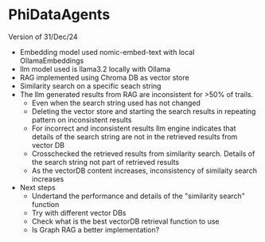 # PhiDataAgents
Version of 31/Dec/24
- Embedding model used nomic-embed-text with local OllamaEmbeddings
- llm model used is llama3.2 locally with Ollama
- RAG implemented using Chroma DB as vector store
- Similarity search on a specific seach string
- The llm generated results from RAG are inconsistent for >50% of trails. 
  - Even when the search string used has not changed 
  - Deleting the vector store and starting the search results in repeating pattern on inconsistent results
  - For incorrect and inconsistent results llm engine indicates that details of the search string are not in the retrieved results from vector DB
  - Crosschecked the retrieved results from similarity search. Details of the search string not part of retrieved results
  - As the vectorDB content increases, inconsistency of similaity search increases
- Next steps 
  - Undertand the performance and details of the  "similarity search" function
  - Try with different vector DBs
  - Check what is the best vectorDB retrieval function to use
  - Is Graph RAG a better implementation?
